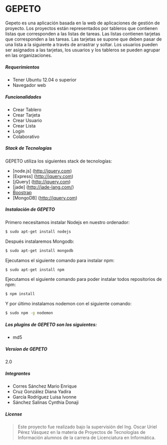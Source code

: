 # GEPETO
Gepeto es una aplicación basada en la web de aplicaciones de gestión de proyecto. Los proyectos están representados por tableros que contienen listas que corresponden a las listas de tareas. Las listas contienen tarjetas que corresponden a las tareas. Las tarjetas se supone que deben pasar de una lista a la siguiente a través de arrastrar y soltar. Los usuarios pueden ser asignados a las tarjetas, los usuarios y los tableros se pueden agrupar en las organizaciones.
##### Requerimientos
  - Tener Ubuntu 12.04 o superior
  - Navegador web

##### Funcionalidades
  - Crear Tablero
  - Crear Tarjeta
  - Crear Usuario
  - Crear Lista
  - Login
  - Colaborativo

##### Stack de Tecnologías
GEPETO utiliza los siguientes stack de tecnologías:
* [node.js] (http://jquery.com)
* [Express] (http://jquery.com)
* [jQuery] (http://jquery.com)
* [jade] (http://jade-lang.com/) 
* [Boostrap](http://bootstrap.org)
* [MongoDB] (http://jquery.com)

##### Instalación de GEPETO

Primero necesitamos instalar Nodejs en nuestro ordenador:
```sh
$ sudo apt-get install nodejs
```
Después instalaremos Mongodb:
```sh
$ sudo apt-get install mongodb
```
Ejecutamos el siguiente comando para instalar npm:
```sh
$ sudo apt-get install npm
```
Ejecutamos el siguiente comando para poder instalar todos repositorios de npm:
```sh
$ npm install 
```
Y por último instalamos nodemon con el siguiente comando:
```sh
$ sudo npm -g nodemon
```
##### Los plugins de GEPETO son los siguientes: 
* md5


##### Version de GEPETO
2.0

##### Integrantes
 - Corres Sánchez Mario Enrique
 - Cruz González Diana Yadira
 - García Rodríguez Luisa Ivonne
 - Sánchez Salinas Cynthia Donaji

##### License
> Este proyecto fue realizado bajo la supervisión
> del Ing. Oscar Uriel Pérez Vásquez en la materia de 
> Proyectos de Tecnologías de Información
> alumnos de la carrera de Licenciatura en
> Informática.


